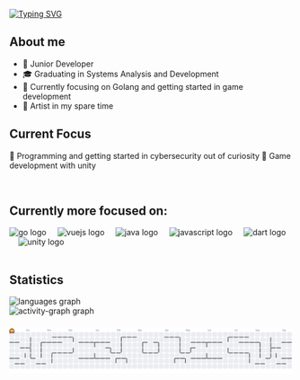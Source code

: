 [![Typing SVG](https://readme-typing-svg.demolab.com?font=Fira+Code&duration=2400&pause=900&color=31F1F7&width=435&lines=%F0%9F%96%96+Welcome+to+my+GitHub;my+name+is+Gilcimar;+I'm+a+programming+apprentice+;and+a+game+lover+%F0%9F%91%BE)](https://git.io/typing-svg)
## About me 

- 🚀 Junior Developer
- 🎓 Graduating in Systems Analysis and Development
- 🌱 Currently focusing on Golang and getting started in game development
- 🎨 Artist in my spare time

## Current Focus
🔧 Programming and getting started in cybersecurity out of curiosity
👾 Game development with unity

<br clear="both">

## Currently more focused on:
<div align="left">
  <img src="https://cdn.jsdelivr.net/gh/devicons/devicon/icons/go/go-original.svg" height="40" alt="go logo"  />
  <img width="12" />
  <img src="https://cdn.jsdelivr.net/gh/devicons/devicon/icons/vuejs/vuejs-original.svg" height="40" alt="vuejs logo"  />
  <img width="12" />
  <img src="https://cdn.jsdelivr.net/gh/devicons/devicon/icons/java/java-original.svg" height="40" alt="java logo"  />
  <img width="12" />
  <img src="https://cdn.simpleicons.org/javascript/F7DF1E" height="40" alt="javascript logo"  />
  <img width="12" />
  <img src="https://cdn.jsdelivr.net/gh/devicons/devicon/icons/dart/dart-original.svg" height="40" alt="dart logo"  />
  <img width="12" />
  <img src="https://cdn.simpleicons.org/unity/FFFFFF" height="40" alt="unity logo"  />
  <img width="12" />
</div>

<br clear="both">

## Statistics
<div align="left">
  <img src="https://github-readme-stats.vercel.app/api/top-langs?username=gilcin-sch&locale=en&hide_title=false&layout=compact&card_width=320&langs_count=5&theme=vue-dark&hide_border=false&order=2" height="150" alt="languages graph" /> <br>
  <img src="https://github-readme-activity-graph.vercel.app/graph?username=gilcin-sch&radius=16&theme=vue&area=true&order=5" height="300" alt="activity-graph graph"  />
</div>

###


<picture>
  <source media="(prefers-color-scheme: dark)" srcset="https://raw.githubusercontent.com/gilcin-sch/gilcin-sch/output/pacman-contribution-graph-dark.svg">
  <source media="(prefers-color-scheme: light)" srcset="https://raw.githubusercontent.com/gilcin-sch/gilcin-sch/output/pacman-contribution-graph.svg">
  <img alt="pacman contribution graph" src="https://raw.githubusercontent.com/gilcin-sch/gilcin-sch/output/pacman-contribution-graph.svg">
</picture>

###
